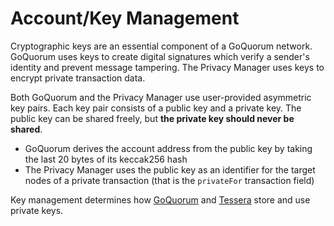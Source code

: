 # Account/Key Management

Cryptographic keys are an essential component of a GoQuorum network. GoQuorum uses keys to create digital
signatures which verify a sender's identity and prevent message tampering. The Privacy Manager uses keys to encrypt private transaction data.

Both GoQuorum and the Privacy Manager use user-provided asymmetric key pairs. Each key pair consists
of a public key and a private key. The public key can be shared freely, but **the private key should never be shared**.

* GoQuorum derives the account address from the public key by taking the last 20 bytes of its keccak256 hash
* The Privacy Manager uses the public key as an identifier for the target nodes of a private transaction (that is the `privateFor` transaction field)

Key management determines how [GoQuorum](../HowTo/ManageKeys/ManagingKeys.md) and [Tessera](https://docs.tessera.consensys.net)
store and use private keys.
